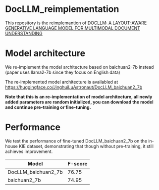# DocLLM_reimplementation

This repository is the reimplemantion of [DOCLLM: A LAYOUT-AWARE GENERATIVE LANGUAGE MODEL
FOR MULTIMODAL DOCUMENT UNDERSTANDING](https://arxiv.org/pdf/2401.00908.pdf)

# Model architecture

We re-implement the model architecture based on baichuan2-7b instead (paper uses llama2-7b since they focus on English data)

The re-implemented model architecture is availabled at 
https://huggingface.co/JinghuiLuAstronaut/DocLLM_baichuan2_7b

**Note that this is an re-implementation of model architecture, all newly added parameters are random initialized, you can download the model and continue pre-training or fine-tuning.**

# Performance

We test the performance of fine-tuned DocLLM_baichuan2_7b on the in-house KIE dataset, demonstrating that though without pre-training, it still achieves improvement.


| Model  | F-score |
| ------------- | ------------- |
| DocLLM\_baichuan2\_7b  | 76.75  |
| baichuan2\_7b | 74.95  |

